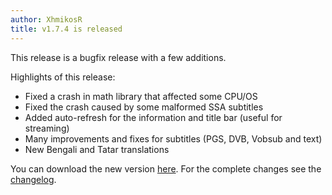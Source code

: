 ```yaml
---
author: XhmikosR
title: v1.7.4 is released
---
```


This release is a bugfix release with a few additions.

Highlights of this release:

* Fixed a crash in math library that affected some CPU/OS
* Fixed the crash caused by some malformed SSA subtitles
* Added auto-refresh for the information and title bar (useful for streaming)
* Many improvements and fixes for subtitles (PGS, DVB, Vobsub and text)
* New Bengali and Tatar translations

You can download the new version [here](/downloads/).
For the complete changes see the [changelog](/changelog/).
